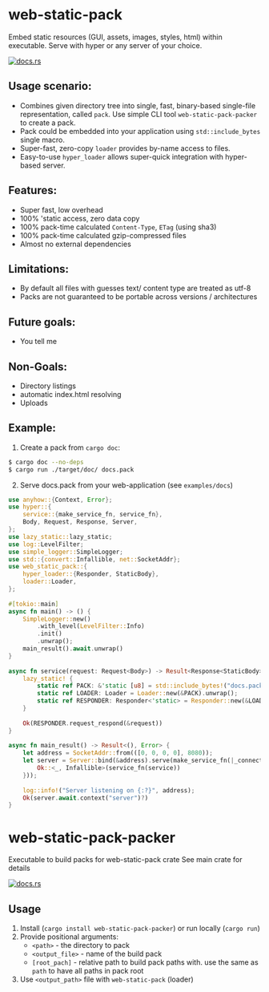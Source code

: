 # web-static-pack
Embed static resources (GUI, assets, images, styles, html) within executable.
Serve with hyper or any server of your choice.

[![docs.rs](https://docs.rs/web-static-pack/badge.svg)](https://docs.rs/web-static-pack)
  
## Usage scenario:
- Combines given directory tree into single, fast, binary-based single-file representation, called `pack`. Use simple CLI tool `web-static-pack-packer` to create a pack.
- Pack could be embedded into your application using `std::include_bytes` single macro.
- Super-fast, zero-copy `loader` provides by-name access to files.
- Easy-to-use `hyper_loader` allows super-quick integration with hyper-based server.
  
## Features:
- Super fast, low overhead
- 100% 'static access, zero data copy
- 100% pack-time calculated `Content-Type`, `ETag` (using sha3)
- 100% pack-time calculated gzip-compressed files
- Almost no external dependencies

## Limitations:
- By default all files with guesses text/ content type are treated as utf-8
- Packs are not guaranteed to be portable across versions / architectures
  
## Future goals:
- You tell me
  
## Non-Goals:
- Directory listings
- automatic index.html resolving
- Uploads
  
## Example:
1. Create a pack from `cargo doc`:
```bash
$ cargo doc --no-deps
$ cargo run ./target/doc/ docs.pack
```
  
2. Serve docs.pack from your web-application (see `examples/docs`)
```rust
use anyhow::{Context, Error};
use hyper::{
    service::{make_service_fn, service_fn},
    Body, Request, Response, Server,
};
use lazy_static::lazy_static;
use log::LevelFilter;
use simple_logger::SimpleLogger;
use std::{convert::Infallible, net::SocketAddr};
use web_static_pack::{
    hyper_loader::{Responder, StaticBody},
    loader::Loader,
};
  
#[tokio::main]
async fn main() -> () {
    SimpleLogger::new()
        .with_level(LevelFilter::Info)
        .init()
        .unwrap();
    main_result().await.unwrap()
}
  
async fn service(request: Request<Body>) -> Result<Response<StaticBody>, Infallible> {
    lazy_static! {
        static ref PACK: &'static [u8] = std::include_bytes!("docs.pack");
        static ref LOADER: Loader = Loader::new(&PACK).unwrap();
        static ref RESPONDER: Responder<'static> = Responder::new(&LOADER);
    }
    
    Ok(RESPONDER.request_respond(&request))
}
  
async fn main_result() -> Result<(), Error> {
    let address = SocketAddr::from(([0, 0, 0, 0], 8080));
    let server = Server::bind(&address).serve(make_service_fn(|_connection| async {
        Ok::<_, Infallible>(service_fn(service))
    }));
    
    log::info!("Server listening on {:?}", address);
    Ok(server.await.context("server")?)
}
```

# web-static-pack-packer
Executable to build packs for web-static-pack crate
See main crate for details

[![docs.rs](https://docs.rs/web-static-pack-packer/badge.svg)](https://docs.rs/web-static-pack-packer)

## Usage
1. Install (`cargo install web-static-pack-packer`) or run locally (`cargo run`)
2. Provide positional arguments:
    - `<path>` - the directory to pack
    - `<output_file>` - name of the build pack
    - `[root_pach]` - relative path to build pack paths with. use the same as `path` to have all paths in pack root
3. Use `<output_path>` file with `web-static-pack` (loader)
